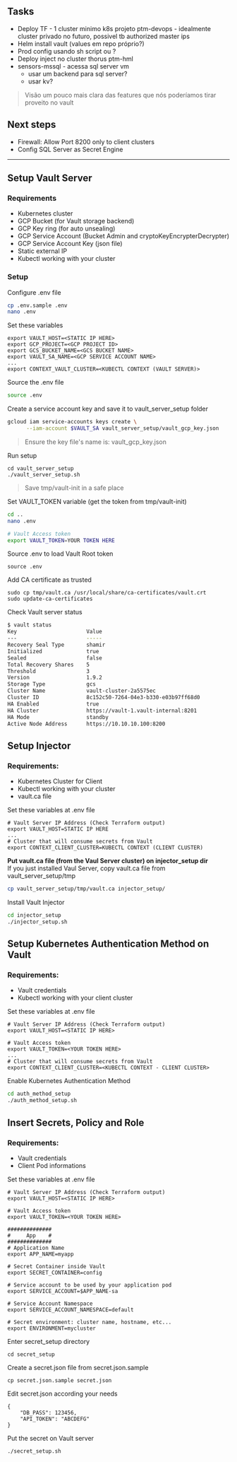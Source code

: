 ## Tasks
- Deploy TF - 1 cluster minimo k8s projeto ptm-devops - idealmente cluster privado no futuro, possivel tb authorized master ips
- Helm install vault (values em repo próprio?)
- Prod config usando sh script ou ?
- Deploy inject no cluster thorus ptm-hml
- sensors-mssql - acessa sql server vm
  - usar um backend para sql server?
  - usar kv?

> Visão um pouco mais clara das features que nós poderíamos tirar proveito no vault

## Next steps
- Firewall: Allow Port 8200 only to client clusters
- Config SQL Server as Secret Engine

------
## Setup Vault Server
### Requirements
- Kubernetes cluster
- GCP Bucket (for Vault storage backend)
- GCP Key ring (for auto unsealing)
- GCP Service Account (Bucket Admin and cryptoKeyEncrypterDecrypter)
- GCP Service Account Key (json file)
- Static external IP
- Kubectl working with your cluster

### Setup
Configure .env file
```bash
cp .env.sample .env
nano .env
```

Set these variables
```
export VAULT_HOST=<STATIC IP HERE>
export GCP_PROJECT=<GCP PROJECT ID>
export GCS_BUCKET_NAME=<GCS BUCKET NAME>
export VAULT_SA_NAME=<GCP SERVICE ACCOUNT NAME>
...
export CONTEXT_VAULT_CLUSTER=<KUBECTL CONTEXT (VAULT SERVER)>
```

Source the .env file
```bash
source .env
```

Create a service account key and save it to vault_server_setup folder
```bash
gcloud iam service-accounts keys create \
      --iam-account $VAULT_SA vault_server_setup/vault_gcp_key.json
```

> Ensure the key file's name is: vault_gcp_key.json

Run setup  
```
cd vault_server_setup
./vault_server_setup.sh
```

> Save tmp/vault-init in a safe place

Set VAULT_TOKEN variable (get the token from tmp/vault-init)
```bash
cd ..
nano .env

# Vault Access token 
export VAULT_TOKEN=YOUR TOKEN HERE
```

Source .env to load Vault Root token
```
source .env
```

Add CA certificate as trusted
```
sudo cp tmp/vault.ca /usr/local/share/ca-certificates/vault.crt
sudo update-ca-certificates
```

Check Vault server status
```bash
$ vault status
Key                      Value
---                      -----
Recovery Seal Type       shamir
Initialized              true
Sealed                   false
Total Recovery Shares    5
Threshold                3
Version                  1.9.2
Storage Type             gcs
Cluster Name             vault-cluster-2a5575ec
Cluster ID               8c152c50-7264-04e3-b330-e03b97ff68d0
HA Enabled               true
HA Cluster               https://vault-1.vault-internal:8201
HA Mode                  standby
Active Node Address      https://10.10.10.100:8200

```

## Setup Injector
### Requirements:
- Kubernetes Cluster for Client
- Kubectl working with your cluster
- vault.ca file


Set these variables at .env file
```
# Vault Server IP Address (Check Terraform output)
export VAULT_HOST=STATIC IP HERE
...
# Cluster that will consume secrets from Vault
export CONTEXT_CLIENT_CLUSTER=KUBECTL CONTEXT (CLIENT CLUSTER)
```

**Put vault.ca file (from the Vaul Server cluster) on injector_setup dir**  
If you just installed Vaul Server, copy vault.ca file from vault_server_setup/tmp
```bash
cp vault_server_setup/tmp/vault.ca injector_setup/
```

Install Vault Injector
```bash
cd injector_setup
./injector_setup.sh
```

## Setup Kubernetes Authentication Method on Vault
### Requirements:
- Vault credentials
- Kubectl working with your client cluster


Set these variables at .env file
```
# Vault Server IP Address (Check Terraform output)
export VAULT_HOST=<STATIC IP HERE>

# Vault Access token
export VAULT_TOKEN=<YOUR TOKEN HERE>
...
# Cluster that will consume secrets from Vault
export CONTEXT_CLIENT_CLUSTER=<KUBECTL CONTEXT - CLIENT CLUSTER>
```

Enable Kubernetes Authentication Method
```bash
cd auth_method_setup
./auth_method_setup.sh
```

## Insert Secrets, Policy and Role
### Requirements:
- Vault credentials
- Client Pod informations

Set these variables at .env file
```
# Vault Server IP Address (Check Terraform output)
export VAULT_HOST=<STATIC IP HERE>

# Vault Access token
export VAULT_TOKEN=<YOUR TOKEN HERE>

##############
#     App    #
##############
# Application Name
export APP_NAME=myapp

# Secret Container inside Vault
export SECRET_CONTAINER=config

# Service account to be used by your application pod
export SERVICE_ACCOUNT=$APP_NAME-sa

# Service Account Namespace
export SERVICE_ACCOUNT_NAMESPACE=default

# Secret environment: cluster name, hostname, etc...
export ENVIRONMENT=mycluster
```

Enter secret_setup directory
```
cd secret_setup
```

Create a secret.json file from secret.json.sample
```
cp secret.json.sample secret.json
```


Edit secret.json according your needs
```
{
    "DB_PASS": 123456,
    "API_TOKEN": "ABCDEFG"    
}
```
Put the secret on Vault server
```bash
./secret_setup.sh
```

